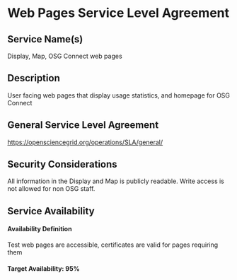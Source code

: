 Web Pages Service Level Agreement
=================================

Service Name(s)
---------------

Display, Map, OSG Connect web pages

Description
-----------

User facing web pages that display usage statistics, and homepage for OSG Connect

General Service Level Agreement
-------------------------------

<https://opensciencegrid.org/operations/SLA/general/>

Security Considerations
-----------------------

All information in the Display and Map is publicly readable. Write access is not allowed for non OSG staff.

Service Availability
--------------------

#### Availability Definition

Test web pages are accessible, certificates are valid for pages requiring them

#### Target Availability: 95%
